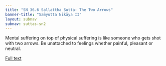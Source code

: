 ```yaml
---
title: "SN 36.6 Sallattha Sutta: The Two Arrows"
banner-title: "Saṁyutta Nikāya II" 
layout: subnav 
subnav: suttas-sn2
---
```


Mental suffering on top of physical suffering is like someone who gets shot with two arrows. Be unattached to feelings whether painful, pleasant or neutral.

[Full text](https://www.dhammatalks.org/suttas/SN/SN36_6.html)
